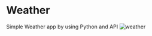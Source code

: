 # Weather
Simple Weather app by using Python and API
![weather](https://user-images.githubusercontent.com/92312713/147767686-db0eaa40-b1ac-487c-b699-71b7440e0cc6.jpeg)
